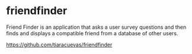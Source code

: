 # friendfinder

Friend Finder is an application that asks a user survey questions and then finds and displays a compatible friend from a database of other users.


https://github.com/tiaracuevas/friendfinder
